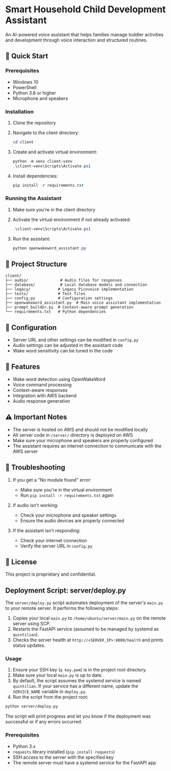 # Smart Household Child Development Assistant

An AI-powered voice assistant that helps families manage toddler activities and development through voice interaction and structured routines.

## 🚀 Quick Start

### Prerequisites
- Windows 10
- PowerShell
- Python 3.8 or higher
- Microphone and speakers

### Installation

1. Clone the repository
2. Navigate to the client directory:
   ```powershell
   cd client
   ```

3. Create and activate virtual environment:
   ```powershell
   python -m venv client-venv
   .\client-venv\Scripts\Activate.ps1
   ```

4. Install dependencies:
   ```powershell
   pip install -r requirements.txt
   ```

### Running the Assistant

1. Make sure you're in the client directory
2. Activate the virtual environment if not already activated:
   ```powershell
   .\client-venv\Scripts\Activate.ps1
   ```

3. Run the assistant:
   ```powershell
   python openwakeword_assistant.py
   ```

## 📁 Project Structure

```
client/
├── audio/              # Audio files for responses
├── database/           # Local database models and connection
├── legacy/            # Legacy Picovoice implementation
├── tests/             # Test files
├── config.py          # Configuration settings
├── openwakeword_assistant.py  # Main voice assistant implementation
├── prompt_builder.py  # Context-aware prompt generation
└── requirements.txt   # Python dependencies
```

## 🔧 Configuration

- Server URL and other settings can be modified in `config.py`
- Audio settings can be adjusted in the assistant code
- Wake word sensitivity can be tuned in the code

## 🎯 Features

- Wake word detection using OpenWakeWord
- Voice command processing
- Context-aware responses
- Integration with AWS backend
- Audio response generation

## ⚠️ Important Notes

- The server is hosted on AWS and should not be modified locally
- All server code in `/server/` directory is deployed on AWS
- Make sure your microphone and speakers are properly configured
- The assistant requires an internet connection to communicate with the AWS server

## 🐛 Troubleshooting

1. If you get a "No module found" error:
   - Make sure you're in the virtual environment
   - Run `pip install -r requirements.txt` again

2. If audio isn't working:
   - Check your microphone and speaker settings
   - Ensure the audio devices are properly connected

3. If the assistant isn't responding:
   - Check your internet connection
   - Verify the server URL in `config.py`

## 📝 License

This project is proprietary and confidential.

## Deployment Script: server/deploy.py

The `server/deploy.py` script automates deployment of the server's `main.py` to your remote server. It performs the following steps:

1. Copies your local `main.py` to `/home/ubuntu/server/main.py` on the remote server using SCP.
2. Restarts the FastAPI service (assumed to be managed by systemd as `quintilian`).
3. Checks the server health at `http://<SERVER_IP>:8000/health` and prints status updates.

### Usage

1. Ensure your SSH key (`q key.pem`) is in the project root directory.
2. Make sure your local `main.py` is up to date.
3. By default, the script assumes the systemd service is named `quintilian`. If your service has a different name, update the `SERVICE_NAME` variable in `deploy.py`.
4. Run the script from the project root:

```bash
python server/deploy.py
```

The script will print progress and let you know if the deployment was successful or if any errors occurred.

### Prerequisites
- Python 3.x
- `requests` library installed (`pip install requests`)
- SSH access to the server with the specified key
- The remote server must have a systemd service for the FastAPI app 